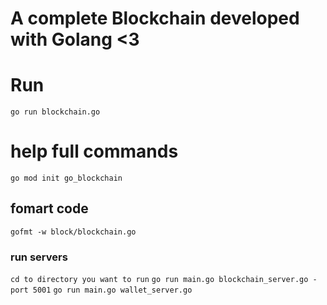 # A complete Blockchain developed with Golang <3

# Run
`go run blockchain.go`

# help full commands
`go mod init go_blockchain`

## fomart code
`gofmt -w block/blockchain.go`

### run servers
`cd to directory you want to run`
`go run main.go blockchain_server.go -port 5001`
`go run main.go wallet_server.go`
